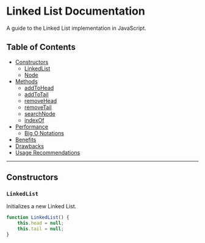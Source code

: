 # Linked List Documentation

A guide to the Linked List implementation in JavaScript.

## Table of Contents

- [Constructors](#constructors)
    - [LinkedList](#linkedlist)
    - [Node](#node)
- [Methods](#methods)
    - [addToHead](#addtohead)
    - [addToTail](#addtotail)
    - [removeHead](#removehead)
    - [removeTail](#removetail)
    - [searchNode](#searchnode)
    - [indexOf](#indexof)
- [Performance](#performance)
    - [Big O Notations](#big-o-notations)
- [Benefits](#benefits)
- [Drawbacks](#drawbacks)
- [Usage Recommendations](#usage-recommendations)

---

## Constructors

### `LinkedList`

Initializes a new Linked List.

```javascript
function LinkedList() {
    this.head = null;
    this.tail = null;
}